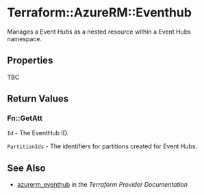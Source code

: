 # Terraform::AzureRM::Eventhub

Manages a Event Hubs as a nested resource within a Event Hubs namespace.

## Properties

TBC

## Return Values

### Fn::GetAtt

`Id` - The EventHub ID.

`PartitionIds` - The identifiers for partitions created for Event Hubs.

## See Also

* [azurerm_eventhub](https://www.terraform.io/docs/providers/azurerm/r/eventhub.html) in the _Terraform Provider Documentation_